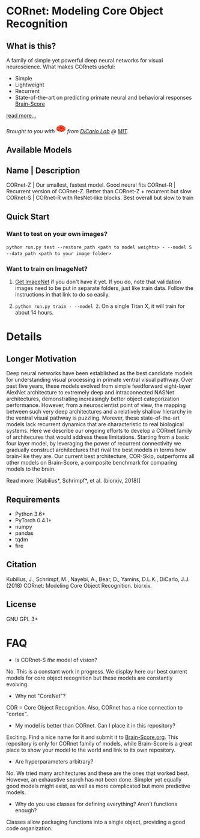 
# CORnet: Modeling Core Object Recognition

## What is this?

A family of simple yet powerful deep neural networks for visual neuroscience. What makes CORnets useful:

- Simple
- Lightweight
- Recurrent
- State-of-the-art on predicting primate neural and behavioral responses [Brain-Score](http://brain-score.org)

[read more...](#longer-motivation)

*Brought to you with <img src="resources/brain.png" width="25px"/> from [DiCarlo Lab](http://dicarlolab.mit.edu) @ [MIT](https://mit.edu).*



## Available Models

Name     | Description
-----------------------------------------------------------------------------------
CORnet-Z | Our smallest, fastest model. Good neural fits
CORnet-R | Recurrent version of CORnet-Z. Better than CORnet-Z + recurrent but slow
CORnet-S | CORnet-R with ResNet-like blocks. Best overall but slow to train


## Quick Start

### Want to test on your own images?

`python run.py test --restore_path <path to model weights> - --model S --data_path <path to your image folder>`

### Want to train on ImageNet?

1. [Get ImageNet](https://github.com/facebook/fb.resnet.torch/blob/master/INSTALL.md#download-the-imagenet-dataset) if you don't have it yet. If you do, note that validation images need to be put in separate folders, just like train data. Follow the instructions in that link to do so easily.

2. `python run.py train - --model Z`. On a single Titan X, it will train for about 14 hours.


# Details

## Longer Motivation

Deep neural networks have been established as the best candidate models for understanding visual processing in primate ventral visual pathway. Over past five years, these models evolved from simple feedforward eight-layer AlexNet architecture to extremely deep and intraconnected NASNet architectures, demonstrating increasingly better object categorization performance. However, from a neuroscientist point of view, the mapping between such very deep architectures and a relatively shallow hierarchy in the ventral visual pathway is puzzling. Morever, these state-of-the-art models lack recurrent dynamics that are characteristic to real biological systems. Here we describe our ongoing efforts to develop a CORnet family of architecures that would address these limitations. Starting from a basic four layer model, by leveraging the power of recurrent connectivity we gradually construct architectures that rival the best models in terms how brain-like they are. Our current best architecture, COR-Skip, outperforms all other models on Brain-Score, a composite benchmark for comparing models to the brain.

Read more: [Kubilius\*, Schrimpf\*, et al. (biorxiv, 2018)]

## Requirements

- Python 3.6+
- PyTorch 0.4.1+
- numpy
- pandas
- tqdm
- fire

## Citation

Kubilius, J., Schrimpf, M., Nayebi, A., Bear, D., Yamins, D.L.K., DiCarlo, J.J. (2018) CORnet: Modeling Core Object Recognition. biorxiv.

## License

GNU GPL 3+


# FAQ

- Is CORnet-S *the* model of vision?

No. This is a constant work in progress. We display here our best current models for core object recognition but these models are constantly evolving.

- Why not "CoreNet"?

COR = Core Object Recognition. Also, CORnet has a nice connection to "cortex".

- My model is better than CORnet. Can I place it in this repository?

Exciting. Find a nice name for it and submit it to [Brain-Score.org](http://brain-score.org). This repository is only for CORnet family of models, while Brain-Score is a great place to show your model to the world and link to its own repository.

- Are hyperparameters arbitrary?

No. We tried many architectures and these are the ones that worked best. However, an exhaustive search has not been done. Simpler yet equally good models might exist, as well as more complicated but more predictive models.

- Why do you use classes for defining everything? Aren't functions enough?

Classes allow packaging functions into a single object, providing a good code organization.